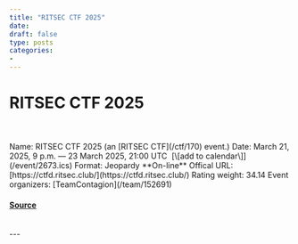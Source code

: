 ```yaml
---
title: "RITSEC CTF 2025"
date: 
draft: false
type: posts
categories: 
- 
---
```

# RITSEC CTF 2025

<br/>

<br/>
Name: RITSEC CTF 2025 (an [RITSEC CTF](/ctf/170) event.)  
Date: March 21, 2025, 9 p.m. — 23 March 2025, 21:00 UTC  [\[add to calendar\]](/event/2673.ics)  
Format: Jeopardy  
**On-line**  
Offical URL: [https://ctfd.ritsec.club/](https://ctfd.ritsec.club/)  
Rating weight: 34.14  
Event organizers: [TeamContagion](/team/152691)

#### [Source](https://ctftime.org/event/2673)

<br/>
---
